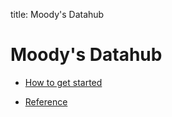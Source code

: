title: Moody's Datahub
# Moody's Datahub

- [How to get started](/moody-s_datahub/mkdocs/how_to_get_started/)

- [Reference](/moody-s_datahub/mkdocs/reference/)
